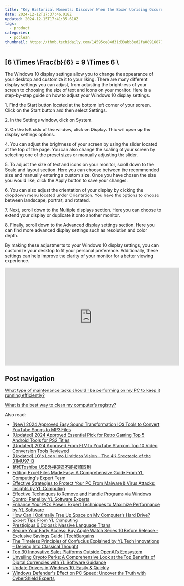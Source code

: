 ```yaml
---
title: "Key Historical Moments: Discover When the Boxer Uprising Occurred with YL Software | YL Technologies"
date: 2024-12-12T17:37:46.018Z
updated: 2024-12-15T17:41:35.610Z
tags:
  - product
categories:
  - pcclean
thumbnail: https://thmb.techidaily.com/14595ce84d31d38abb3ed2fa0891687712e003ea9a69810e6bfa5725263bbf33.jpg
---
```


## \[6 \Times \Frac{b}{6} = 9 \Times 6 \

The Windows 10 display settings allow you to change the appearance of your desktop and customize it to your liking. There are many different display settings you can adjust, from adjusting the brightness of your screen to choosing the size of text and icons on your monitor. Here is a step-by-step guide on how to adjust your Windows 10 display settings. 

1\. Find the Start button located at the bottom left corner of your screen. Click on the Start button and then select Settings.

2\. In the Settings window, click on System.

3\. On the left side of the window, click on Display. This will open up the display settings options. 

4\. You can adjust the brightness of your screen by using the slider located at the top of the page. You can also change the scaling of your screen by selecting one of the preset sizes or manually adjusting the slider.

5\. To adjust the size of text and icons on your monitor, scroll down to the Scale and layout section. Here you can choose between the recommended size and manually entering a custom size. Once you have chosen the size you would like, click the Apply button to save your changes.

6\. You can also adjust the orientation of your display by clicking the dropdown menu located under Orientation. You have the options to choose between landscape, portrait, and rotated.

7\. Next, scroll down to the Multiple displays section. Here you can choose to extend your display or duplicate it onto another monitor.

8\. Finally, scroll down to the Advanced display settings section. Here you can find more advanced display settings such as resolution and color depth. 

By making these adjustments to your Windows 10 display settings, you can customize your desktop to fit your personal preference. Additionally, these settings can help improve the clarity of your monitor for a better viewing experience.

<!-- affiliate ads begin -->
<iframe width="560" height="315" src="https://www.youtube.com/embed/JNxZ4Z6BVCg?si=522oz1OPSQDhNYWT" title="YouTube video player" frameborder="0" allow="accelerometer; autoplay; clipboard-write; encrypted-media; gyroscope; picture-in-picture; web-share" referrerpolicy="strict-origin-when-cross-origin" allowfullscreen></iframe>
<!-- affiliate ads end -->

## Post navigation

[What type of maintenance tasks should I be performing on my PC to keep it running efficiently?](https://tools.techidaily.com/pcclean/products/)

[What is the best way to clean my computer’s registry?](https://tools.techidaily.com/pcclean/products/)

<ins class="adsbygoogle"
     style="display:block"
     data-ad-format="autorelaxed"
     data-ad-client="ca-pub-7571918770474297"
     data-ad-slot="1223367746"></ins>

<ins class="adsbygoogle"
     style="display:block"
     data-ad-client="ca-pub-7571918770474297"
     data-ad-slot="8358498916"
     data-ad-format="auto"
     data-full-width-responsive="true"></ins>

<span class="atpl-alsoreadstyle">Also read:</span>
<div><ul>
<li><a href="https://facebook-video-share.techidaily.com/new-2024-approved-easy-sound-transformation-ios-tools-to-convert-youtube-songs-to-mp3-files/"><u>[New] 2024 Approved Easy Sound Transformation IOS Tools to Convert YouTube Songs to MP3 Files</u></a></li>
<li><a href="https://screen-sharing-recording.techidaily.com/updated-2024-approved-essential-pick-for-retro-gaming-top-5-android-tools-for-ps2-titles/"><u>[Updated] 2024 Approved Essential Pick for Retro Gaming Top 5 Android Tools for PS2 Titles</u></a></li>
<li><a href="https://eaxpv-info.techidaily.com/updated-2024-approved-from-flv-to-youtube-stardom-top-10-video-conversion-tools-reviewed/"><u>[Updated] 2024 Approved From FLV to YouTube Stardom Top 10 Video Conversion Tools Reviewed</u></a></li>
<li><a href="https://article-helps.techidaily.com/updated-lgs-leap-into-limitless-vision-the-4k-spectacle-of-the-31mu97-b/"><u>[Updated] LG's Leap Into Limitless Vision - The 4K Spectacle of the 31MU97-B</u></a></li>
<li><a href="https://win-docs.techidaily.com/toshiba-usb/"><u>整修Toshiba USB外接硬碟不能被讀取到</u></a></li>
<li><a href="https://discover-awesome.techidaily.com/editing-excel-files-made-easy-a-comprehensive-guide-from-yl-computings-expert-team/"><u>Editing Excel Files Made Easy: A Comprehensive Guide From YL Computing's Expert Team</u></a></li>
<li><a href="https://discover-awesome.techidaily.com/effective-strategies-to-protect-your-pc-from-malware-and-virus-attacks-insights-by-yl-computing/"><u>Effective Strategies to Protect Your PC From Malware & Virus Attacks: Insights by YL Computing</u></a></li>
<li><a href="https://discover-awesome.techidaily.com/effective-techniques-to-remove-and-handle-programs-via-windows-control-panel-by-yl-software-experts/"><u>Effective Techniques to Remove and Handle Programs via Windows Control Panel by YL Software Experts</u></a></li>
<li><a href="https://discover-awesome.techidaily.com/enhance-your-pcs-power-expert-techniques-to-maximize-performance-by-yl-software/"><u>Enhance Your PC’s Power: Expert Techniques to Maximize Performance by YL Software</u></a></li>
<li><a href="https://discover-awesome.techidaily.com/how-can-i-optimally-free-up-space-on-my-computers-hard-drive-expert-tips-from-yl-computing/"><u>How Can I Optimally Free Up Space on My Computer's Hard Drive? Expert Tips From YL Computing</u></a></li>
<li><a href="https://tech-savvy.techidaily.com/prestigious-6-colossi-massive-language-titans/"><u>Prestigious 6 Colossi: Massive Language Titans</u></a></li>
<li><a href="https://techno-recovery.techidaily.com/secure-your-early-access-buy-apple-watch-series-10-before-release-exclusive-savings-guide-techbargains/"><u>Secure Your Early Access: Buy Apple Watch Series 10 Before Release - Exclusive Savings Guide | TechBargains</u></a></li>
<li><a href="https://discover-awesome.techidaily.com/the-timeless-principles-of-confucius-explained-by-yl-tech-innovations-delving-into-classical-thought/"><u>The Timeless Principles of Confucius Explained by YL Tech Innovations – Delving Into Classical Thought</u></a></li>
<li><a href="https://tech-hub.techidaily.com/top-30-innovative-sales-platforms-outside-openais-ecosystem/"><u>Top 30 Innovative Sales Platforms Outside OpenAI’s Ecosystem</u></a></li>
<li><a href="https://discover-awesome.techidaily.com/unveiling-crypto-perks-a-comprehensive-look-at-the-top-benefits-of-digital-currencies-with-yl-software-guidance/"><u>Unveiling Crypto Perks: A Comprehensive Look at the Top Benefits of Digital Currencies with YL Software Guidance</u></a></li>
<li><a href="https://tech-savvy.techidaily.com/update-drivers-in-windows-10-easily-and-quickly/"><u>Update Drivers in Windows 10. Easily & Quickly</u></a></li>
<li><a href="https://discover-awesome.techidaily.com/windows-defenders-effect-on-pc-speed-uncover-the-truth-with-cybershield-experts/"><u>Windows Defender's Effect on PC Speed: Uncover the Truth with CyberShield Experts</u></a></li>
</ul></div>

